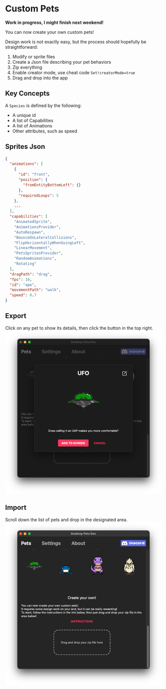 # Custom Pets

**Work in progress, I might finish next weekend!**

You can now create your own custom pets!

Design work is not exactly easy, but the process should hopefully be straightforward:
1. Modify or sprite files
1. Create a Json file describing your pet behaviors
1. Zip everything
1. Enable creator mode, use cheat code `Set!creatorMode=true`
1. Drag and drop into the app

## Key Concepts
A `Species` is defined by the following: 
* A unique id
* A list of Capabilities
* A list of Animations
* Other attributes, such as speed

## Sprites Json

``` json
{
  "animations": [
    {
      "id": "front",
      "position": {
        "fromEntityBottomLeft": {}
      },
      "requiredLoops": 5
    },
    ...
  ],
  "capabilities": [
    "AnimatedSprite",
    "AnimationsProvider",
    "AutoRespawn",
    "BounceOnLateralCollisions",
    "FlipHorizontallyWhenGoingLeft",
    "LinearMovement",
    "PetsSpritesProvider",
    "RandomAnimations",
    "Rotating"
  ],
  "dragPath": "drag",
  "fps": 10,
  "id": "ape",
  "movementPath": "walk",
  "speed": 0.7
}

```

## Export
Click on any pet to show its details, then click the button in the top right.
![Pet details showing export button](custompets-export.png)

## Import
Scroll down the list of pets and drop in the designated area.
![Bottom of the homepage showing the drop area](custompets-droparea.png)